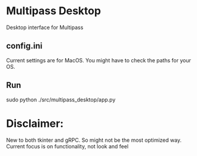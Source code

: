 # Multipass Desktop
Desktop interface for Multipass

## config.ini
Current settings are for MacOS.
You might have to check the paths for your OS.

## Run
sudo python ./src/multipass_desktop/app.py

# Disclaimer:
New to both tkinter and gRPC. So might not be the most optimized way.
Current focus is on functionality, not look and feel
